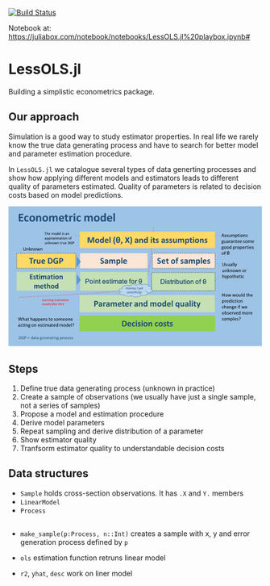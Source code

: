 [![Build Status](https://travis-ci.org/epogrebnyak/LessOLS.jl.svg?branch=master)](https://travis-ci.org/epogrebnyak/LessOLS.jl)

Notebook at: https://juliabox.com/notebook/notebooks/LessOLS.jl%20playbox.ipynb#

# LessOLS.jl

Building a simplistic econometrics package.


## Our approach

Simulation is a good way to study estimator properties. In real life 
we rarely know the true data generating process and have to search for 
better model and parameter estimation procedure. 

In `LessOLS.jl` we catalogue several types of data generting processes and show how applying different models and estimators leads to different quality of parameters estimated. 
Quality of parameters is related to decision costs based on model predictions. 

![](assets/beyond_point_estimate.png)

## Steps

1. Define true data generating process (unknown in practice)
2. Create a sample of observations (we usually have just a single sample, not a series of samples) 
3. Propose a model and estimation procedure
4. Derive model parameters
5. Repeat sampling and derive distribution of a parameter
6. Show estimator quality 
7. Tranfsorm estimator quality to understandable decision costs


## Data structures

- `Sample` holds cross-section observations. It has `.X` and `Y.` members
- `LinearModel`  
- `Process`

## 
- `make_sample(p:Process, n::Int)` creates a sample with 
   x, y and error generation process defined by `p`

- `ols` estimation function retruns linear model 
- `r2`, `yhat`, `desc` work on liner model


